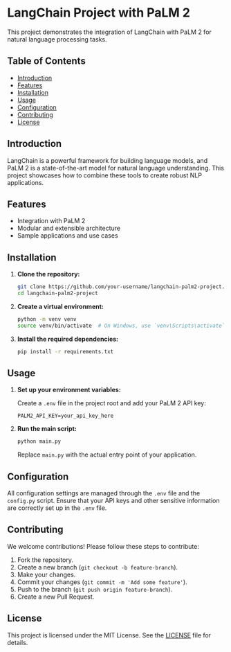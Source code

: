 # LangChain Project with PaLM 2

This project demonstrates the integration of LangChain with PaLM 2 for natural language processing tasks.

## Table of Contents

- [Introduction](#introduction)
- [Features](#features)
- [Installation](#installation)
- [Usage](#usage)
- [Configuration](#configuration)
- [Contributing](#contributing)
- [License](#license)

## Introduction

LangChain is a powerful framework for building language models, and PaLM 2 is a state-of-the-art model for natural language understanding. This project showcases how to combine these tools to create robust NLP applications.

## Features

- Integration with PaLM 2
- Modular and extensible architecture
- Sample applications and use cases

## Installation

1. **Clone the repository:**

    ```bash
    git clone https://github.com/your-username/langchain-palm2-project.git
    cd langchain-palm2-project
    ```

2. **Create a virtual environment:**

    ```bash
    python -m venv venv
    source venv/bin/activate  # On Windows, use `venv\Scripts\activate`
    ```

3. **Install the required dependencies:**

    ```bash
    pip install -r requirements.txt
    ```

## Usage

1. **Set up your environment variables:**

    Create a `.env` file in the project root and add your PaLM 2 API key:

    ```plaintext
    PALM2_API_KEY=your_api_key_here
    ```

2. **Run the main script:**

    ```bash
    python main.py
    ```

   Replace `main.py` with the actual entry point of your application.

## Configuration

All configuration settings are managed through the `.env` file and the `config.py` script. Ensure that your API keys and other sensitive information are correctly set up in the `.env` file.

## Contributing

We welcome contributions! Please follow these steps to contribute:

1. Fork the repository.
2. Create a new branch (`git checkout -b feature-branch`).
3. Make your changes.
4. Commit your changes (`git commit -m 'Add some feature'`).
5. Push to the branch (`git push origin feature-branch`).
6. Create a new Pull Request.

## License

This project is licensed under the MIT License. See the [LICENSE](LICENSE) file for details.
